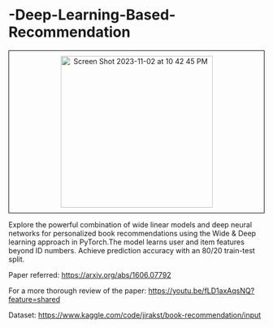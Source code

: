# -Deep-Learning-Based-Recommendation
 <div style="text-align:center; border: 1px solid black; padding: 10px;">
  <img width="299" alt="Screen Shot 2023-11-02 at 10 42 45 PM" src="https://github.com/ProBag/-Deep-Learning-Based-Recommendation/assets/143302669/2ccd31dc-dee5-4997-993d-02894792b879">
</div>


Explore the powerful combination of wide linear models and deep neural networks for personalized book recommendations using the Wide &amp; Deep learning approach in PyTorch.The model learns user and item features beyond ID numbers. Achieve prediction accuracy with an 80/20 train-test split.

Paper referred: https://arxiv.org/abs/1606.07792

For a more thorough review of the paper: https://youtu.be/fLD1axAqsNQ?feature=shared 

Dataset: https://www.kaggle.com/code/jirakst/book-recommendation/input

 
